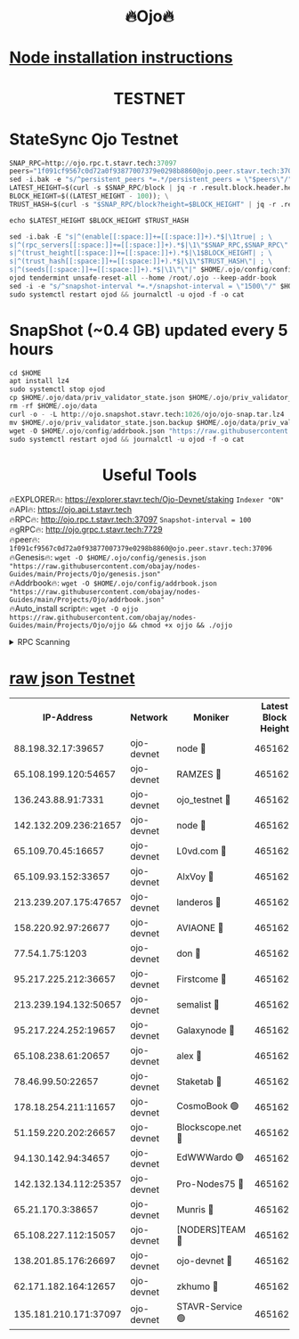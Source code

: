 <h1 align="center"> 🔥Ojo🔥</h1>

[Node installation instructions](https://github.com/obajay/nodes-Guides/tree/main/Projects/Ojo)
=

<h1 align="center"> TESTNET</h1>

# StateSync Ojo Testnet
```python
SNAP_RPC=http://ojo.rpc.t.stavr.tech:37097
peers="1f091cf9567c0d72a0f93877007379e0298b8860@ojo.peer.stavr.tech:37096"
sed -i.bak -e "s/^persistent_peers *=.*/persistent_peers = \"$peers\"/" $HOME/.ojo/config/config.toml
LATEST_HEIGHT=$(curl -s $SNAP_RPC/block | jq -r .result.block.header.height); \
BLOCK_HEIGHT=$((LATEST_HEIGHT - 100)); \
TRUST_HASH=$(curl -s "$SNAP_RPC/block?height=$BLOCK_HEIGHT" | jq -r .result.block_id.hash)

echo $LATEST_HEIGHT $BLOCK_HEIGHT $TRUST_HASH

sed -i.bak -E "s|^(enable[[:space:]]+=[[:space:]]+).*$|\1true| ; \
s|^(rpc_servers[[:space:]]+=[[:space:]]+).*$|\1\"$SNAP_RPC,$SNAP_RPC\"| ; \
s|^(trust_height[[:space:]]+=[[:space:]]+).*$|\1$BLOCK_HEIGHT| ; \
s|^(trust_hash[[:space:]]+=[[:space:]]+).*$|\1\"$TRUST_HASH\"| ; \
s|^(seeds[[:space:]]+=[[:space:]]+).*$|\1\"\"|" $HOME/.ojo/config/config.toml
ojod tendermint unsafe-reset-all --home /root/.ojo --keep-addr-book
sed -i -e "s/^snapshot-interval *=.*/snapshot-interval = \"1500\"/" $HOME/.ojo/config/app.toml
sudo systemctl restart ojod && journalctl -u ojod -f -o cat
```
# SnapShot (~0.4 GB) updated every 5 hours
```python
cd $HOME
apt install lz4
sudo systemctl stop ojod
cp $HOME/.ojo/data/priv_validator_state.json $HOME/.ojo/priv_validator_state.json.backup
rm -rf $HOME/.ojo/data
curl -o - -L http://ojo.snapshot.stavr.tech:1026/ojo/ojo-snap.tar.lz4 | lz4 -c -d - | tar -x -C $HOME/.ojo --strip-components 2
mv $HOME/.ojo/priv_validator_state.json.backup $HOME/.ojo/data/priv_validator_state.json
wget -O $HOME/.ojo/config/addrbook.json "https://raw.githubusercontent.com/obajay/nodes-Guides/main/Projects/Ojo/addrbook.json"
sudo systemctl restart ojod && journalctl -u ojod -f -o cat
```
 <h1 align="center"> Useful Tools</h1>

🔥EXPLORER🔥:        https://explorer.stavr.tech/Ojo-Devnet/staking        `Indexer "ON"` \
🔥API🔥:                     https://ojo.api.t.stavr.tech \
🔥RPC🔥:                    http://ojo.rpc.t.stavr.tech:37097              `Snapshot-interval = 100` \
🔥gRPC🔥:                  http://ojo.grpc.t.stavr.tech:7729 \
🔥peer🔥:                   `1f091cf9567c0d72a0f93877007379e0298b8860@ojo.peer.stavr.tech:37096` \
🔥Genesis🔥:    ```wget -O $HOME/.ojo/config/genesis.json "https://raw.githubusercontent.com/obajay/nodes-Guides/main/Projects/Ojo/genesis.json"``` \
🔥Addrbook🔥:    ```wget -O $HOME/.ojo/config/addrbook.json "https://raw.githubusercontent.com/obajay/nodes-Guides/main/Projects/Ojo/addrbook.json"``` \
🔥Auto_install script🔥: ```wget -O ojjo https://raw.githubusercontent.com/obajay/nodes-Guides/main/Projects/Ojo/ojjo && chmod +x ojjo && ./ojjo```


<details>
<summary>RPC Scanning</summary>

<h2 align="center"> We scan nodes in real time every 4 hours. And we provide the final result of RPC endpoints.
We cannot influence the operation of these nodes in any way. </h2>


```python
If Voting Power is higher than 0 --> then the Node is a validator of the network and may be subject to attack and be a potential threat to the chain.
```
```python
We marked such validators with a red symbol
```

</details>

[raw json Testnet](https://rpc-check.ojot.stavr.tech/ojot/rpc-ojot-result.json)
=


<table><tr><th>IP-Address</th><th>Network</th><th>Moniker</th><th>Latest Block Height</th><th>Earliest Block Height</th><th>Catching Up</th><th>Tx Index</th><th>Voting Power</th><th>Scan Time</th></tr><tr><td>88.198.32.17:39657</td><td>ojo-devnet</td><td>node 🔴</td><td>4651625</td><td>300001</td><td>False</td><td>on</td><td>65654</td><td>2023-12-25T07:16:53.608172754UTC</td></tr><tr><td>65.108.199.120:54657</td><td>ojo-devnet</td><td>RAMZES 🔴</td><td>4651621</td><td>306156</td><td>False</td><td>on</td><td>15420</td><td>2023-12-25T07:16:29.662816245UTC</td></tr><tr><td>136.243.88.91:7331</td><td>ojo-devnet</td><td>ojo_testnet 🔴</td><td>4651622</td><td>308845</td><td>False</td><td>on</td><td>1000</td><td>2023-12-25T07:16:36.041463516UTC</td></tr><tr><td>142.132.209.236:21657</td><td>ojo-devnet</td><td>node 🔴</td><td>4651625</td><td>350001</td><td>False</td><td>on</td><td>1999</td><td>2023-12-25T07:16:52.003416285UTC</td></tr><tr><td>65.109.70.45:16657</td><td>ojo-devnet</td><td>L0vd.com 🔴</td><td>4651626</td><td>695918</td><td>False</td><td>off</td><td>998</td><td>2023-12-25T07:16:59.345406356UTC</td></tr><tr><td>65.109.93.152:33657</td><td>ojo-devnet</td><td>AlxVoy 🔴</td><td>4651625</td><td>2319801</td><td>False</td><td>on</td><td>4536782</td><td>2023-12-25T07:16:51.766537378UTC</td></tr><tr><td>213.239.207.175:47657</td><td>ojo-devnet</td><td>landeros 🔴</td><td>4651624</td><td>2714001</td><td>False</td><td>off</td><td>11083</td><td>2023-12-25T07:16:46.962913654UTC</td></tr><tr><td>158.220.92.97:26677</td><td>ojo-devnet</td><td>AVIAONE 🔴</td><td>4651624</td><td>2754001</td><td>False</td><td>on</td><td>13867</td><td>2023-12-25T07:16:46.633698757UTC</td></tr><tr><td>77.54.1.75:1203</td><td>ojo-devnet</td><td>don 🔴</td><td>4651625</td><td>2906401</td><td>False</td><td>on</td><td>10</td><td>2023-12-25T07:16:53.294428311UTC</td></tr><tr><td>95.217.225.212:36657</td><td>ojo-devnet</td><td>Firstcome 🔴</td><td>4651622</td><td>2985946</td><td>False</td><td>on</td><td>13566</td><td>2023-12-25T07:16:35.773535007UTC</td></tr><tr><td>213.239.194.132:50657</td><td>ojo-devnet</td><td>semalist 🔴</td><td>4651621</td><td>3223522</td><td>False</td><td>on</td><td>19037</td><td>2023-12-25T07:16:29.905633164UTC</td></tr><tr><td>95.217.224.252:19657</td><td>ojo-devnet</td><td>Galaxynode 🔴</td><td>4651626</td><td>3685492</td><td>False</td><td>on</td><td>11888</td><td>2023-12-25T07:16:56.236382665UTC</td></tr><tr><td>65.108.238.61:20657</td><td>ojo-devnet</td><td>alex 🔴</td><td>4651621</td><td>4158001</td><td>False</td><td>on</td><td>11359</td><td>2023-12-25T07:16:29.337171480UTC</td></tr><tr><td>78.46.99.50:22657</td><td>ojo-devnet</td><td>Staketab 🔴</td><td>4651626</td><td>4254801</td><td>False</td><td>on</td><td>1276</td><td>2023-12-25T07:16:59.587339017UTC</td></tr><tr><td>178.18.254.211:11657</td><td>ojo-devnet</td><td>CosmoBook 🟢</td><td>4651625</td><td>4392001</td><td>False</td><td>off</td><td>0</td><td>2023-12-25T07:16:52.715193882UTC</td></tr><tr><td>51.159.220.202:26657</td><td>ojo-devnet</td><td>Blockscope.net 🔴</td><td>4651621</td><td>4425001</td><td>False</td><td>on</td><td>981</td><td>2023-12-25T07:16:26.977608782UTC</td></tr><tr><td>94.130.142.94:34657</td><td>ojo-devnet</td><td>EdWWWardo 🟢</td><td>4651625</td><td>4438946</td><td>False</td><td>on</td><td>0</td><td>2023-12-25T07:16:49.391522069UTC</td></tr><tr><td>142.132.134.112:25357</td><td>ojo-devnet</td><td>Pro-Nodes75 🔴</td><td>4651622</td><td>4551622</td><td>False</td><td>on</td><td>24651</td><td>2023-12-25T07:16:32.985795762UTC</td></tr><tr><td>65.21.170.3:38657</td><td>ojo-devnet</td><td>Munris 🔴</td><td>4651622</td><td>4551622</td><td>False</td><td>off</td><td>20123</td><td>2023-12-25T07:16:35.437548434UTC</td></tr><tr><td>65.108.227.112:15057</td><td>ojo-devnet</td><td>[NODERS]TEAM 🔴</td><td>4651626</td><td>4551626</td><td>False</td><td>off</td><td>9999</td><td>2023-12-25T07:16:56.660375759UTC</td></tr><tr><td>138.201.85.176:26697</td><td>ojo-devnet</td><td>ojo-devnet 🔴</td><td>4651626</td><td>4551626</td><td>False</td><td>on</td><td>1000024000</td><td>2023-12-25T07:16:59.019517847UTC</td></tr><tr><td>62.171.182.164:12657</td><td>ojo-devnet</td><td>zkhumo 🔴</td><td>4651625</td><td>4616001</td><td>False</td><td>off</td><td>998</td><td>2023-12-25T07:16:52.329399231UTC</td></tr><tr><td>135.181.210.171:37097</td><td>ojo-devnet</td><td>STAVR-Service 🟢</td><td>4651621</td><td>4651001</td><td>False</td><td>on</td><td>0</td><td>2023-12-25T07:16:30.669179892UTC</td></tr></table>